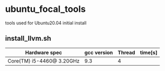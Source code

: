 # ubuntu_focal_tools
tools used for Ubuntu20.04 initial install

## install_llvm.sh

|  Hardware spec  |  gcc version | Thread | time[s]  |
| ----            | ----         | ----   | ----     |
| Core(TM) i5-4460@ 3.20GHz|9.3  | 4      |          |
